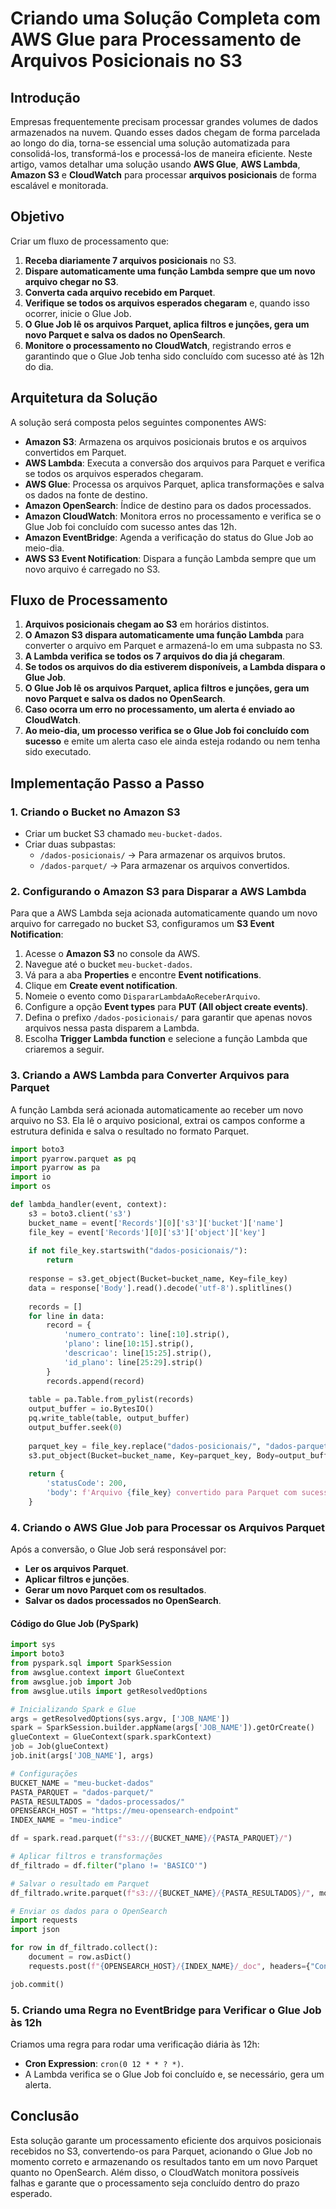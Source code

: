 # Criando uma Solução Completa com AWS Glue para Processamento de Arquivos Posicionais no S3

## Introdução
Empresas frequentemente precisam processar grandes volumes de dados armazenados na nuvem. Quando esses dados chegam de forma parcelada ao longo do dia, torna-se essencial uma solução automatizada para consolidá-los, transformá-los e processá-los de maneira eficiente. Neste artigo, vamos detalhar uma solução usando **AWS Glue**, **AWS Lambda**, **Amazon S3** e **CloudWatch** para processar **arquivos posicionais** de forma escalável e monitorada.

## Objetivo
Criar um fluxo de processamento que:
1. **Receba diariamente 7 arquivos posicionais** no S3.
2. **Dispare automaticamente uma função Lambda sempre que um novo arquivo chegar no S3**.
3. **Converta cada arquivo recebido em Parquet**.
4. **Verifique se todos os arquivos esperados chegaram** e, quando isso ocorrer, inicie o Glue Job.
5. **O Glue Job lê os arquivos Parquet, aplica filtros e junções, gera um novo Parquet e salva os dados no OpenSearch**.
6. **Monitore o processamento no CloudWatch**, registrando erros e garantindo que o Glue Job tenha sido concluído com sucesso até às 12h do dia.

## Arquitetura da Solução
A solução será composta pelos seguintes componentes AWS:
- **Amazon S3**: Armazena os arquivos posicionais brutos e os arquivos convertidos em Parquet.
- **AWS Lambda**: Executa a conversão dos arquivos para Parquet e verifica se todos os arquivos esperados chegaram.
- **AWS Glue**: Processa os arquivos Parquet, aplica transformações e salva os dados na fonte de destino.
- **Amazon OpenSearch**: Índice de destino para os dados processados.
- **Amazon CloudWatch**: Monitora erros no processamento e verifica se o Glue Job foi concluído com sucesso antes das 12h.
- **Amazon EventBridge**: Agenda a verificação do status do Glue Job ao meio-dia.
- **AWS S3 Event Notification**: Dispara a função Lambda sempre que um novo arquivo é carregado no S3.

## Fluxo de Processamento
1. **Arquivos posicionais chegam ao S3** em horários distintos.
2. **O Amazon S3 dispara automaticamente uma função Lambda** para converter o arquivo em Parquet e armazená-lo em uma subpasta no S3.
3. **A Lambda verifica se todos os 7 arquivos do dia já chegaram**.
4. **Se todos os arquivos do dia estiverem disponíveis, a Lambda dispara o Glue Job**.
5. **O Glue Job lê os arquivos Parquet, aplica filtros e junções, gera um novo Parquet e salva os dados no OpenSearch**.
6. **Caso ocorra um erro no processamento, um alerta é enviado ao CloudWatch**.
7. **Ao meio-dia, um processo verifica se o Glue Job foi concluído com sucesso** e emite um alerta caso ele ainda esteja rodando ou nem tenha sido executado.

## Implementação Passo a Passo

### 1. Criando o Bucket no Amazon S3
- Criar um bucket S3 chamado `meu-bucket-dados`.
- Criar duas subpastas:
  - `/dados-posicionais/` → Para armazenar os arquivos brutos.
  - `/dados-parquet/` → Para armazenar os arquivos convertidos.

### 2. Configurando o Amazon S3 para Disparar a AWS Lambda
Para que a AWS Lambda seja acionada automaticamente quando um novo arquivo for carregado no bucket S3, configuramos um **S3 Event Notification**:
1. Acesse o **Amazon S3** no console da AWS.
2. Navegue até o bucket `meu-bucket-dados`.
3. Vá para a aba **Properties** e encontre **Event notifications**.
4. Clique em **Create event notification**.
5. Nomeie o evento como `DispararLambdaAoReceberArquivo`.
6. Configure a opção **Event types** para **PUT (All object create events)**.
7. Defina o prefixo `/dados-posicionais/` para garantir que apenas novos arquivos nessa pasta disparem a Lambda.
8. Escolha **Trigger Lambda function** e selecione a função Lambda que criaremos a seguir.

### 3. Criando a AWS Lambda para Converter Arquivos para Parquet
A função Lambda será acionada automaticamente ao receber um novo arquivo no S3. Ela lê o arquivo posicional, extrai os campos conforme a estrutura definida e salva o resultado no formato Parquet.

```python
import boto3
import pyarrow.parquet as pq
import pyarrow as pa
import io
import os

def lambda_handler(event, context):
    s3 = boto3.client('s3')
    bucket_name = event['Records'][0]['s3']['bucket']['name']
    file_key = event['Records'][0]['s3']['object']['key']
    
    if not file_key.startswith("dados-posicionais/"):
        return
    
    response = s3.get_object(Bucket=bucket_name, Key=file_key)
    data = response['Body'].read().decode('utf-8').splitlines()
    
    records = []
    for line in data:
        record = {
            'numero_contrato': line[:10].strip(),
            'plano': line[10:15].strip(),
            'descricao': line[15:25].strip(),
            'id_plano': line[25:29].strip()
        }
        records.append(record)
    
    table = pa.Table.from_pylist(records)
    output_buffer = io.BytesIO()
    pq.write_table(table, output_buffer)
    output_buffer.seek(0)
    
    parquet_key = file_key.replace("dados-posicionais/", "dados-parquet/") + ".parquet"
    s3.put_object(Bucket=bucket_name, Key=parquet_key, Body=output_buffer.getvalue())
    
    return {
        'statusCode': 200,
        'body': f'Arquivo {file_key} convertido para Parquet com sucesso!'
    }
```

### 4. Criando o AWS Glue Job para Processar os Arquivos Parquet
Após a conversão, o Glue Job será responsável por:
- **Ler os arquivos Parquet**.
- **Aplicar filtros e junções**.
- **Gerar um novo Parquet com os resultados**.
- **Salvar os dados processados no OpenSearch**.

#### Código do Glue Job (PySpark)
```python
import sys
import boto3
from pyspark.sql import SparkSession
from awsglue.context import GlueContext
from awsglue.job import Job
from awsglue.utils import getResolvedOptions

# Inicializando Spark e Glue
args = getResolvedOptions(sys.argv, ['JOB_NAME'])
spark = SparkSession.builder.appName(args['JOB_NAME']).getOrCreate()
glueContext = GlueContext(spark.sparkContext)
job = Job(glueContext)
job.init(args['JOB_NAME'], args)

# Configurações
BUCKET_NAME = "meu-bucket-dados"
PASTA_PARQUET = "dados-parquet/"
PASTA_RESULTADOS = "dados-processados/"
OPENSEARCH_HOST = "https://meu-opensearch-endpoint"
INDEX_NAME = "meu-indice"

df = spark.read.parquet(f"s3://{BUCKET_NAME}/{PASTA_PARQUET}/")

# Aplicar filtros e transformações
df_filtrado = df.filter("plano != 'BASICO'")

# Salvar o resultado em Parquet
df_filtrado.write.parquet(f"s3://{BUCKET_NAME}/{PASTA_RESULTADOS}/", mode="overwrite")

# Enviar os dados para o OpenSearch
import requests
import json

for row in df_filtrado.collect():
    document = row.asDict()
    requests.post(f"{OPENSEARCH_HOST}/{INDEX_NAME}/_doc", headers={"Content-Type": "application/json"}, data=json.dumps(document))

job.commit()
```

### 5. Criando uma Regra no EventBridge para Verificar o Glue Job às 12h
Criamos uma regra para rodar uma verificação diária às 12h:
- **Cron Expression**: `cron(0 12 * * ? *)`.
- A Lambda verifica se o Glue Job foi concluído e, se necessário, gera um alerta.

## Conclusão
Esta solução garante um processamento eficiente dos arquivos posicionais recebidos no S3, convertendo-os para Parquet, acionando o Glue Job no momento correto e armazenando os resultados tanto em um novo Parquet quanto no OpenSearch. Além disso, o CloudWatch monitora possíveis falhas e garante que o processamento seja concluído dentro do prazo esperado.

